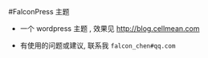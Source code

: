 #FalconPress 主题


- 一个 wordpress 主题 , 效果见 <http://blog.cellmean.com>

- 有使用的问题或建议, 联系我 `falcon_chen#qq.com`
